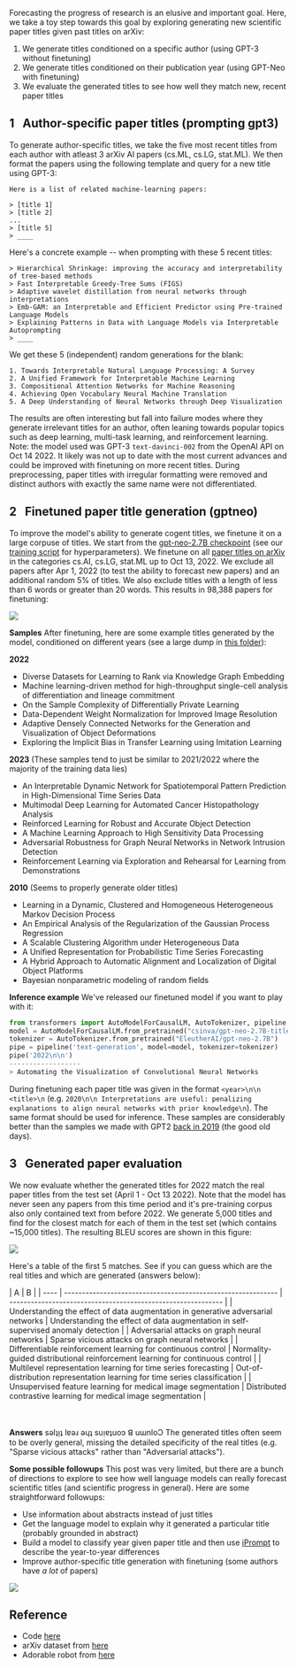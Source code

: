 Forecasting the progress of research is an elusive and important goal.
Here, we take a toy step towards this goal by exploring generating new scientific paper titles given past titles on arXiv:
1. We generate titles conditioned on a specific author (using GPT-3 without finetuning)
2. We generate titles conditioned on their publication year (using GPT-Neo with finetuning)
3. We evaluate the generated titles to see how well they match new, recent paper titles

## 1  &nbsp; Author-specific paper titles (prompting gpt3)
To generate author-specific titles, we take the five most recent titles from each author with atleast 3 arXiv AI papers (cs.ML, cs.LG, stat.ML).
We then format the papers using the following template and query for a new title using GPT-3:

```
Here is a list of related machine-learning papers:

> [title 1]
> [title 2]
...
> [title 5]
> ____
```


Here's a concrete example -- when prompting with these 5 recent titles:

```
> Hierarchical Shrinkage: improving the accuracy and interpretability of tree-based methods
> Fast Interpretable Greedy-Tree Sums (FIGS)
> Adaptive wavelet distillation from neural networks through interpretations
> Emb-GAM: an Interpretable and Efficient Predictor using Pre-trained Language Models
> Explaining Patterns in Data with Language Models via Interpretable Autoprompting
> ____
```

We get these 5 (independent) random generations for the blank:

```
1. Towards Interpretable Natural Language Processing: A Survey
2. A Unified Framework for Interpretable Machine Learning
3. Compositional Attention Networks for Machine Reasoning
4. Achieving Open Vocabulary Neural Machine Translation
5. A Deep Understanding of Neural Networks through Deep Visualization
```

The results are often interesting but fall into failure modes where they generate irrelevant titles for an author, often leaning towards popular topics such as deep learning, multi-task learning, and reinforcement learning.
Note: the model used was GPT-3 `text-davinci-002` from the OpenAI API on Oct 14 2022. It likely was not up to date with the most current advances and could be improved with finetuning on more recent titles.
During preprocessing, paper titles with irregular formatting were removed and distinct authors with exactly the same name were not differentiated.

## 2  &nbsp; Finetuned paper title generation (gptneo)

To improve the model's ability to generate cogent titles, we finetune it on a large corpuse of titles. We start from the [gpt-neo-2.7B checkpoint](https://huggingface.co/EleutherAI/gpt-neo-2.7B) (see our [training script](gptneo/02_finetune_hf.py) for hyperparameters). We finetune on all [paper titles on arXiv](https://www.kaggle.com/datasets/Cornell-University/arxiv) in the categories cs.AI, cs.LG, stat.ML up to Oct 13, 2022. We exclude all papers after Apr 1, 2022 (to test the ability to forecast new papers) and an additional random 5\% of titles.
We also exclude titles with a length of less than 6 words or greater than 20 words. This results in 98,388 papers for finetuning:

![](https://csinva.io/gpt-paper-title-generator/figs/paper_metadata.svg)


**Samples**
After finetuning, here are some example titles generated by the model, conditioned on different years (see a large dump in [this folder](samples/gptneo)):

**2022**

- Diverse Datasets for Learning to Rank via Knowledge Graph Embedding
- Machine learning-driven method for high-throughput single-cell analysis of differentiation and lineage commitment
- On the Sample Complexity of Differentially Private Learning
- Data-Dependent Weight Normalization for Improved Image Resolution
- Adaptive Densely Connected Networks for the Generation and Visualization of Object Deformations
- Exploring the Implicit Bias in Transfer Learning using Imitation Learning

**2023** (These samples tend to just be similar to 2021/2022 where the majority of the training data lies)

- An Interpretable Dynamic Network for Spatiotemporal Pattern Prediction in High-Dimensional Time Series Data
- Multimodal Deep Learning for Automated Cancer Histopathology Analysis
- Reinforced Learning for Robust and Accurate Object Detection
- A Machine Learning Approach to High Sensitivity Data Processing
- Adversarial Robustness for Graph Neural Networks in Network Intrusion Detection
- Reinforcement Learning via Exploration and Rehearsal for Learning from Demonstrations

**2010** (Seems to properly generate older titles)

- Learning in a Dynamic, Clustered and Homogeneous Heterogeneous Markov Decision Process
- An Empirical Analysis of the Regularization of the Gaussian Process Regression
- A Scalable Clustering Algorithm under Heterogeneous Data
- A Unified Representation for Probabilistic Time Series Forecasting
- A Hybrid Approach to Automatic Alignment and Localization of Digital Object Platforms
- Bayesian nonparametric modeling of random fields

**Inference example**
We've released our finetuned model if you want to play with it:

```python
from transformers import AutoModelForCausalLM, AutoTokenizer, pipeline
model = AutoModelForCausalLM.from_pretrained("csinva/gpt-neo-2.7B-titles")
tokenizer = AutoTokenizer.from_pretrained("EleutherAI/gpt-neo-2.7B")
pipe = pipeline('text-generation', model=model, tokenizer=tokenizer)
pipe('2022\n\n')
------------------
> Automating the Visualization of Convolutional Neural Networks
```

During finetuning each paper title was given in the format `<year>\n\n <title>\n` (e.g. `2020\n\n Interpretations are useful: penalizing explanations to align neural networks with prior knowledge\n`). The same format should be used for inference. These samples are considerably better than the samples we made with GPT2 [back in 2019](https://csinva.io/gpt-paper-title-generator/gpt2) (the good old days).


## 3  &nbsp; Generated paper evaluation

We now evaluate whether the generated titles for 2022 match the real paper titles from the test set (April 1 - Oct 13 2022). Note that the model has never seen any papers from this time period and it's pre-training corpus also only contained text from before 2022. We generate 5,000 titles and find for the closest match for each of them in the test set (which contains ~15,000 titles). The resulting BLEU scores are shown in this figure:

![](https://csinva.io/gpt-paper-title-generator/figs/bleu.svg)

Here's a table of the first 5 matches. See if you can guess which are the real titles and which are generated (answers below):

  | A                                                            | B                                                            |
| ---- | ------------------------------------------------------------ | ------------------------------------------------------------ |
| Understanding the effect of data augmentation in generative adversarial networks | Understanding the effect of data augmentation in self-supervised anomaly detection |
| Adversarial attacks on graph neural networks                 | Sparse vicious attacks on graph neural networks              |
| Differentiable reinforcement learning for continuous control | Normality-guided distributional reinforcement learning for continuous control |
| Multilevel representation learning for time series forecasting | Out-of-distribution representation learning for time series classification |
| Unsupervised feature learning for medical image segmentation | Distributed contrastive learning for medical image segmentation |

ㅤ

**Answers** sǝlʇᴉʇ lɐǝɹ ǝɥʇ suᴉɐʇuoɔ ꓭ uɯnloƆ
The generated titles often seem to be overly general, missing the detailed specificity of the real titles (e.g. "Sparse vicious attacks" rather than "Adversarial attacks").

**Some possible followups**
This post was very limited, but there are a bunch of directions to explore to see how well language models can really forecast scientific titles (and scientific progress in general). Here are some straightforward followups:

- Use information about abstracts instead of just titles
- Get the language model to explain why it generated a particular title (probably grounded in abstract)
- Build a model to classify year given paper title and then use [iPrompt](https://arxiv.org/abs/2210.01848) to describe the year-to-year differences
- Improve author-specific title generation with finetuning (some authors have *a lot* of papers)

![](https://csinva.io/gpt-paper-title-generator/figs/author_counts.svg)

## Reference

- Code [here](https://github.com/csinva/gpt-paper-title-generator)
- arXiv dataset from [here](https://www.kaggle.com/datasets/Cornell-University/arxiv)
- Adorable robot from [here](http://pngimg.com/uploads/robot/robot_PNG94.png)
